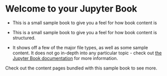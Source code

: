 # Welcome to your Jupyter Book

* This is a small sample book to give you a feel for how book content is
* This is a small sample book to give you a feel for how book content is
structured.

* It shows off a few of the major file types, as well as some sample content.
It does not go in-depth into any particular topic - check out [the Jupyter Book documentation](https://jupyterbook.org) for more information.

Check out the content pages bundled with this sample book to see more.

```{tableofcontents}
```
